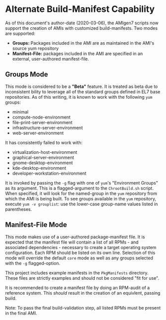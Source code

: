 # Alternate Build-Manifest Capability

As of this document's author-date (2020-03-06), the AMIgen7 scripts now support the creation of AMIs with customized build-manifests. Two modes are supported:

- **Groups:** Packages included in the AMI are as maintained in the AMI's source yum repository
- **Manifest-File:** packages included in the AMI are specified in an external, user-authored manifest-file.

## Groups Mode

This mode is considered to be a **"Beta"** feature. It is treated as beta due to inconsistent bility to leverage all of the standard groups defined in EL7 base repositories. As of this writing, it is known to work with the following `yum` groups:

- minimal
- compute-node-environment
- file-print-server-environment
- infrastructure-server-environment
- web-server-environment

It has consistently failed to work with:

- virtualization-host-environment
- graphical-server-environment
- gnome-desktop-environment
- kde-desktop-environment
- developer-workstation-environment

It is invoked by passing the `-g` flag with one of `yum`'s "Environment Groups" as its argument. This is a flagged-argument to the `ChrootBuild.sh` script. When specified, it will look for the named-group in the `yum` repository from which the AMI is being built. To see groups available in the `yum` repository, execute `yum -v grouplist`: use the lower-case group-name values listed in parentheses.

## Manifest-File Mode

This mode makes use of a user-authored package-manifest file. It is expected that the manifest file will contain a list of all RPMs - and associated dependencies - necessary to create a target operating system configuration. Each RPM should be listed on its own line. Selection of this mode will override the default `core` mode as well as any groups selected with the `-g` flagged-option.

This project includes example manifests in the `PkgManifests` directory. These files are strictly examples and should not be considered "fit for use".

It is recommended to create a manifest file by doing an RPM-audit of a reference system. This *should* result in the creation of an equivlent, passing build. 

Note: To pass the final build-validation step, all listed RPMs must be present in the final AMI.
